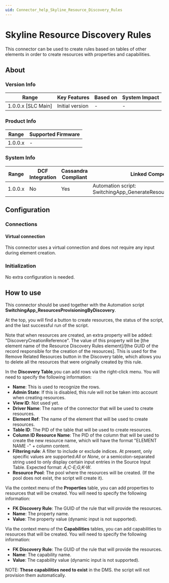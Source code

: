 ```yaml
---
uid: Connector_help_Skyline_Resource_Discovery_Rules
---
```


# Skyline Resource Discovery Rules

This connector can be used to create rules based on tables of other elements in order to create resources with properties and capabilities.

## About

### Version Info

| **Range**            | **Key Features** | **Based on** | **System Impact** |
|----------------------|------------------|--------------|-------------------|
| 1.0.0.x \[SLC Main\] | Initial version  | \-           | \-                |

### Product Info

| **Range** | **Supported Firmware** |
|-----------|------------------------|
| 1.0.0.x   | \-                     |

### System Info

| **Range** | **DCF Integration** | **Cassandra Compliant** | **Linked Components**                                             | **Exported Components** |
|-----------|---------------------|-------------------------|-------------------------------------------------------------------|-------------------------|
| 1.0.0.x   | No                  | Yes                     | Automation script: SwitchingApp_GenerateResourcesByDiscoveryRules | \-                      |

## Configuration

### Connections

#### Virtual connection

This connector uses a virtual connection and does not require any input during element creation.

### Initialization

No extra configuration is needed.

## How to use

This connector should be used together with the Automation script **SwitchingApp_ResourcesProvisioningByDiscovery**.

At the top, you will find a button to create resources, the status of the script, and the last successful run of the script.

Note that when resources are created, an extra property will be added: "DiscoveryCreationReference". The value of this property will be \[the element name of the Resource Discovery Rules element\]/\[the GUID of the record responsible for the creation of the resources\]. This is used for the Remove Related Resources button in the Discovery table, which allows you to delete all the resources that were originally created by this rule.

In the **Discovery Table**,you can add rows via the right-click menu. You will need to specify the following information:

- **Name**: This is used to recognize the rows.
- **Admin State**: If this is disabled, this rule will not be taken into account when creating resources.
- **View ID**: Not used yet.
- **Driver Name**: The name of the connector that will be used to create resources.
- **Element Ref**: The name of the element that will be used to create resources.
- **Table ID**: The PID of the table that will be used to create resources.
- **Column ID Resource Name**: The PID of the column that will be used to create the new resource name, which will have the format "ELEMENT NAME -" + column content.
- **Filtering rule**: A filter to include or exclude indices. At present, only specific values are supported:*All* or *None*, or a semicolon-separated string used to only display certain input entries in the Source Input Table. Expected format: *A;C-E;G;K-W*.
- **Resource Pool**: The pool where the resources will be created. (If the pool does not exist, the script will create it).

Via the context menu of the **Properties** table, you can add properties to resources that will be created. You will need to specify the following information:

- **FK Discovery Rule**: The GUID of the rule that will provide the resources.
- **Name**: The property name.
- **Value**: The property value (dynamic input is not supported).

Via the context menu of the **Capabilities** tables, you can add capabilities to resources that will be created. You will need to specify the following information:

- **FK Discovery Rule**: The GUID of the rule that will provide the resources.
- **Name**: The capability name.
- **Value**: The capability value (dynamic input is not supported).

NOTE: **These capabilities need to exist** in the DMS. the script will not provision them automatically.
